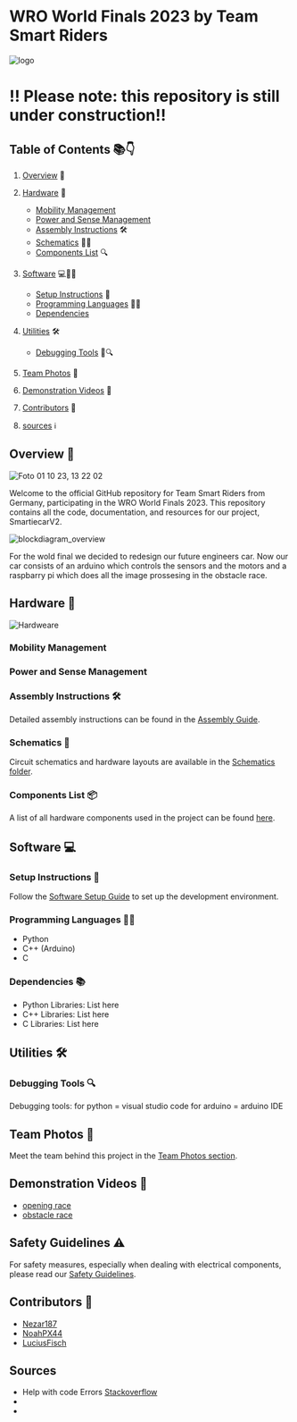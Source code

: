 
# WRO World Finals 2023 by Team Smart Riders 

![logo](https://github.com/Nezar187/GSG_SmartiecarV2/assets/131591590/ee130cae-55c6-4d7b-ba02-26129456f831)

# !! Please note: this repository is still under construction!! 
## Table of Contents 📚👇

1. [Overview](#overview) 🌟
2. [Hardware](#hardware) 🔧
    - [Mobility Management](#Mobility-Management)
    - [Power and Sense Management](#Power-and-Sense-Management)  
    - [Assembly Instructions](#assembly-instructions) 🛠
    - [Schematics](#schematics) 📐👀
    - [Components List](#components-list) 🔍

4. [Software](#software) 💻👨‍💻
    - [Setup Instructions](#setup-instructions) 🚀
    - [Programming Languages](#programming-languages) 👩‍💻
    - [Dependencies](#dependencies) 
5. [Utilities](#utilities) 🛠
    - [Debugging Tools](#debugging-tools) 🐞🔍 
6. [Team Photos](#team-photos) 📸
7. [Demonstration Videos](#demonstration-videos) 🎥
8. [Contributors](#contributors) 👥
9. [sources](#sources) ℹ
<a name="overview"></a>
## Overview 🌟

![Foto 01 10 23, 13 22 02](https://github.com/Nezar187/GSG_SmartiecarV2/assets/131591590/60bbc2ea-8552-432e-a204-dabbc420be3d)

Welcome to the official GitHub repository for Team Smart Riders from Germany, participating in the WRO World Finals 2023. This repository contains all the code, documentation, and resources for our project, SmartiecarV2.

![blockdiagram_overview](https://github.com/Nezar187/GSG_SmartiecarV2/assets/131591590/7b0c5513-870f-475c-9993-cfca6aa5659f)

For the wold final we decided to redesign our future engineers car.
Now our car consists of an arduino which controls the sensors and the motors and a raspbarry pi which does all the image prossesing in the obstacle race.

<a name="hardware"></a>


## Hardware 🔩

![Hardweare](https://github.com/Nezar187/GSG_SmartiecarV2/assets/131591590/40d8d0fe-efb5-4642-bb60-c71df9333944)




### Mobility Management 

### Power and Sense Management

<a name="assemly-instructions"></a>


### Assembly Instructions 🛠

Detailed assembly instructions can be found in the [Assembly Guide](./hardware/README.md).


<a name="schematics"></a>


### Schematics 📐

Circuit schematics and hardware layouts are available in the [Schematics folder](./hardware/schemes).


<a name="components-list"></a>


### Components List 📦

A list of all hardware components used in the project can be found [here](./hardware/README.md).


<a name="software"></a>


## Software 💻


<a name="swtup-inatructiona"></a>


### Setup Instructions 🚀

Follow the [Software Setup Guide](./software/README.md) to set up the development environment.


<a name="programming-languages"></a>


### Programming Languages 👩‍💻

- Python
- C++ (Arduino)
- C


<a name="dependencies"></a>


### Dependencies 📚

- Python Libraries: List here
- C++ Libraries: List here
- C Libraries: List here


<a name="utilities"></a>


## Utilities 🛠


<a name="debugging-tools"></a>


### Debugging Tools 🔍

Debugging tools:
for python = visual studio code
for arduino = arduino IDE


<a name="team-photos"></a>


## Team Photos 📸

Meet the team behind this project in the [Team Photos section](./Teamphotos).


<a name="demonstration-videos"></a>


## Demonstration Videos 🎥

- [opening race](./videos/demo1.mp4)
- [obstacle race](./videos/demo2.mp4)


<a name="safety-guidelines"></a>


## Safety Guidelines ⚠️

For safety measures, especially when dealing with electrical components, please read our [Safety Guidelines](./SafetyGuidelines.md).


<a name="contributors"></a>


## Contributors 👥

- [Nezar187](https://github.com/Nezar187)
- [NoahPX44](https://github.com/NoahPX44)
- [LuciusFisch](https://github.com/LuciusFisch)


<a name="sources"></a>


## Sources
- Help with code Errors [Stackoverflow](https://stackoverflow.com/)
- 
-
